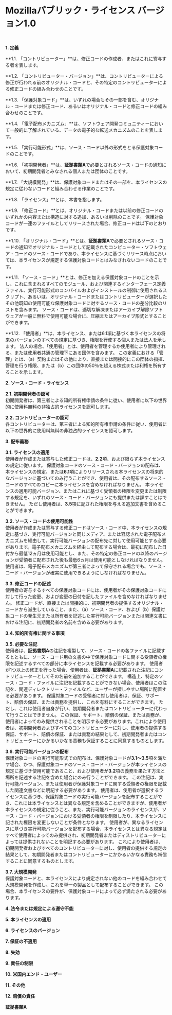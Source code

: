 Mozillaパブリック・ライセンス バージョン1.0
===========================================

`                         `

**1. 定義**

**1.1.
「コントリビューター」**は、修正コードの作成者、またはこれに寄与する者を表します。

**1.2.
「コントリビューター・バージョン」**は、コントリビューターによる修正が行われる前のオリジナル・コードと、その特定のコントリビューターによる修正コードの組み合わせのことです。

**1.3.
「保護対象コード」**は、いずれの場合もその一部を含む、オリジナル・コードまたは修正コード、あるいはオリジナル・コードと修正コードの組み合わせのことです。

**1.4.
「電子配布メカニズム」**は、ソフトウェア開発コミュニティーにおいて一般的に了解されている、データの電子的な転送メカニズムのことを表します。

**1.5.
「実行可能形式」**は、ソース・コード以外の形式をとる保護対象コードのことです。

**1.6.
「初期開発者」**は、**証拠書類A**で必要とされるソース・コードの通知において、初期開発者とみなされる個人または団体のことです。

**1.7.
「大規模開発」**は、保護対象コードまたはその一部を、本ライセンスの規定に従わないコードと組み合わせる作業のことです。

**1.8. 「ライセンス」**とは、本書を指します。

**1.9.
「修正コード」**とは、オリジナル・コードまたは以前の修正コードのいずれかの内容または構造に対する追加、あるいは削除のことです。
保護対象コードが一連のファイルとしてリリースされた場合、修正コードは以下のとおりです。

**1.10.
「オリジナル・コード」**とは、**証拠書類A**で必要とされるソース・コードの通知でオリジナル・コードとして記載されたコンピューター・ソフトウェア・コードのソース・コードであり、本ライセンスに基づくリリース時点においては、本ライセンスが規定する保護対象コードとはみなされないコードのことです。

**1.11.
「ソース・コード」**とは、修正を加える保護対象コードのことを示し、これに含まれるすべてのモジュール、および関連するインターフェース定義ファイル、実行可能形式のコンパイルおよびインストールの制御に使用されるスクリプト、あるいは、オリジナル・コードまたはコントリビューターが選択したその他既知の使用可能な保護対象コードに対するソース・コードの差分比較のリストを含みます。
ソース・コードは、適切な解凍またはアーカイブ解除ソフトウェアが一般に無料で使用可能な場合に、圧縮またはアーカイブ形式とすることができます。

**1.12.
「使用者」**は、本ライセンス、または6.1項に基づく本ライセンスの将来のバージョンのすべての規定に基づき、権限を行使する個人または法人を示します。
法人の場合、「使用者」とは、使用者を管理するか使用者により管理される、または使用者共通の管理下にある団体を含みます。
この定義における「管理」とは、（a）契約またはその他により、直接または間接的にこの団体の指揮、管理を行う権限、または（b）この団体の50％を超える株式または利権を所有することを示します。

**2. ソース・コード・ライセンス**

**2.1. 初期開発者の認可**\
初期開発者は、第三者による知的所有権申請の条件に従い、使用者に以下の世界的に使用料無料の非独占的ライセンスを認可します。

**2.2. コントリビューターの認可**\
各コントリビューターは、第三者による知的所有権申請の条件に従い、使用者に以下の世界的に使用料無料の非独占的ライセンスを認可します。

**3. 配布義務**

**3.1. ライセンスの適用**\
使用者が作成または寄与した修正コードは、**2.2**項、および限らず本ライセンスの規定に従います。
保護対象コードのソース・コード・バージョンの配布は、本ライセンスの規定、または**6.1**項によりリリースされる本ライセンスの将来的なバージョンに基づいてのみ行うことができ、使用者は、その配布するソース・コードのすべてのコピーに本ライセンスを含めなければなりません。
本ライセンスの適用可能バージョン、またはこれに基づく受領者の権限を変更または制限する規定を、いずれのソース・コード・バージョンにも提供または課すことはできません。
ただし使用者は、**3.5**項に記された権限を与える追加文書を含めることができます。

**3.2. ソース・コードの使用可能性**\
使用者が作成または寄与する修正コードはソース・コード中、本ライセンスの規定に基づき、実行可能バージョンと同じメディア、または容認された電子配布メカニズムを経由して、実行可能バージョンの配布先に対して使用可能とする必要があります。電子配布メカニズムを経由して配布する場合は、最初に配布した日付から最低12ヵ月は使用可能とし、また、その特定の修正コードの以降のバージョンが受領者に配布された後も最低6ヵ月は使用可能としなければなりません。
使用者は、電子配布メカニズムが第三者によって保守される場合でも、ソース・コード・バージョンが確実に使用できるようにしなければなりません。

**3.3. 修正コードの記述**\
使用者の寄与するすべての保護対象コードには、使用者がその保護対象コードに対して行った変更、および変更の日付を記したファイルを含めなければなりません。
修正コードが、直接または間接的に、初期開発者の提供するオリジナル・コードから派生していること、また、（a）ソース・コード、および（b）保護対象コードの発生元または所有者を記述した実行可能バージョンまたは関連文書における注記に、初期開発者の名前を含める必要があります。

**3.4. 知的所有権に関する事項**

**3.5. 必要な注記**\
使用者は、**証拠書類A**の注記を複製して、ソース・コードの各ファイルに記載するとともに、ソース・コード用の文書の中で保護対象コードに関する受領者の権限を記述するすべての部分に本ライセンスを記載する必要があります。
使用者が1つ以上の修正を行った場合、使用者は、**証拠書類A**に記載された注記にコントリビューターとしてその名前を追加することができます。
構造上、特定のソース・コード・ファイルに注記を記載することができない場合、使用者はこの注記を、関連ディレクトリー・ファイルなど、ユーザーが探しやすい場所に配置する必要があります。
保護対象コードの受領者に対し使用者は、保証、サポート、賠償の保証、または責務を提供し、これを有料にすることができます。
ただし、これは使用者自身が行い、初期開発者またはコントリビューターに代わって行うことはできません。
この保証、サポート、賠償の保証、または責務が、使用者によってのみ提供されることを明示する必要があります。これにより使用者は、初期開発者およびすべてのコントリビューターに対し、使用者の提供する保証、サポート、賠償の保証、または責務の結果として、初期開発者またはコントリビューターにかかるいかなる責務も保証することに同意するものとします。

**3.6. 実行可能バージョンの配布**\
保護対象コードの実行可能形式での配布は、保護対象コードが**3.1〜3.5**項を満たす場合、かつ、保護対象コードのソース・コード・バージョンが本ライセンスの規定に基づき使用可能であること、および使用者が**3.2**項の義務を果たす方法と場所を記述する注記を含めた場合にのみ行うことができます。
この注記は、実行可能バージョン、または使用者が保護対象コードに関する受領者の権限を記載した関連文書などに明記する必要があります。
使用者は、使用者が選択するライセンスに基づき、保護対象コードの実行可能バージョンを配布することができ、これには本ライセンスとは異なる規定を含めることができますが、使用者が本ライセンスの規定に従うこと、また、実行可能バージョンのライセンスが、ソース・コード・バージョンにおける受領者の権限を制限したり、本ライセンスに記された権限を変更しないことが条件となります。
使用者が、異なるライセンスに基づき実行可能バージョンを配布する場合、本ライセンスとは異なる規定はすべて使用者によってのみ提供され、初期開発者またはディストリビューターによっては提供されないことを明記する必要があります。
これにより使用者は、初期開発者およびすべてのコントリビューターに対し、使用者の提供する規定の結果として、初期開発者またはコントリビューターにかかるいかなる責務も補償することに同意するものとします。

**3.7. 大規模開発**\
保護対象コードと、本ライセンスにより規定されない他のコードを組み合わせて大規模開発を作成し、これを単一の製品として配布することができます。
この場合、本ライセンスの要件が、保護対象コードによって必ず満たされる必要があります。

**4. 法令または規定による遵守不能**

**5. 本ライセンスの適用**

**6. ライセンスのバージョン**

**7. 保証の不適用**

**8. 失効**

**9. 責任の制限**

**10. 米国内エンド・ユーザー**

**11. その他**

**12. 賠償の責任**

**証拠書類A**


